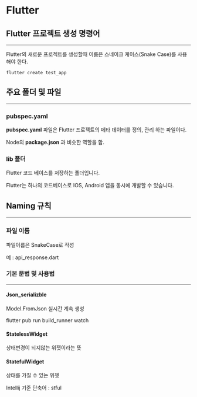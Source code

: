 # Flutter

## Flutter 프로젝트 생성 명령어

---

Flutter의 새로운 프로젝트를 생성할때 이름은 스네이크 케이스(Snake Case)를 사용해야 한다.

```shell
flutter create test_app
```



## 주요 폴더 및 파일

---

### pubspec.yaml

**pubspec.yaml** 파일은 Flutter 프로젝트의 메타 데이터를 정의, 관리 하는 파일이다.

Node의 **package.json** 과 비슷한 역할을 함.

### lib 폴더

Flutter 코드 베이스를 저장하는 폴더입니다.

Flutter는 하나의 코드베이스로 IOS, Android 앱을 동시에 개발할 수 있습니다.



## Naming 규칙

---

### 파일 이름

파일이름은 SnakeCase로 작성

예 : api_response.dart



### 기본 문법 및 사용법

---

#### Json_serializble

Model.FromJson 실시간 계속 생성

flutter pub run build_runner watch

#### StatelessWidget

상태변경이 되지않는 위젯이라는 뜻

#### StatefulWidget

상태를 가질 수 있는 위젯

Intellij 기준 단축어 : stful
